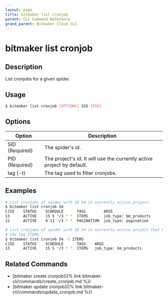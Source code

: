 ```yaml
---
layout: page
title: bitmaker list cronjob
parent: CLI Command Reference
grand_parent: Bitmaker Cloud CLI
---
```


# bitmaker list cronjob

## Description

List cronjobs for a given spider.

## Usage

```bash
$ bitmaker list cronjob [OPTIONS] SID [PID]
```

## Options

|Option|Description|
| ---- | --------- |
|SID (Required)|The spider's id.|
|PID (Required)|The project's id. It will use the currently active project by default.|
|tag (-t)|The tag used to filter cronjobs.|

## Examples

```bash
# List cronjobs of spider with ID 54 in currently active project.
$ bitmaker list cronjob 54
CJID    STATUS    SCHEDULE      TAGS        ARGS                                                                                                              ENV VARS
13      ACTIVE    15 5 */3 * *  ITEMS       job_type: bm_products
12      ACTIVE    0 11 */3 * *  PAGINATION  job_type: pagination

# List cronjobs of spider with ID 54 in currently active project that have
# the tag ITEMS.
$ bitmaker list cronjob 54 -t ITEMS
CJID    STATUS    SCHEDULE      TAGS    ARGS                                                                                                              ENV VARS
13      ACTIVE    15 5 */3 * *  ITEMS   job_type: bm_products
```

## Related Commands

- [bitmaker create cronjob]({% link bitmaker-cli/commands/create_cronjob.md %})
- [bitmaker update cronjob]({% link bitmaker-cli/commands/update_cronjob.md %})
